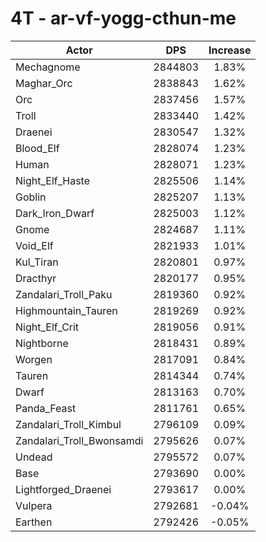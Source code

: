 # 4T - ar-vf-yogg-cthun-me
| Actor | DPS | Increase |
|---|:---:|:---:|
|Mechagnome|2844803|1.83%|
|Maghar_Orc|2838843|1.62%|
|Orc|2837456|1.57%|
|Troll|2833440|1.42%|
|Draenei|2830547|1.32%|
|Blood_Elf|2828074|1.23%|
|Human|2828071|1.23%|
|Night_Elf_Haste|2825506|1.14%|
|Goblin|2825207|1.13%|
|Dark_Iron_Dwarf|2825003|1.12%|
|Gnome|2824687|1.11%|
|Void_Elf|2821933|1.01%|
|Kul_Tiran|2820801|0.97%|
|Dracthyr|2820177|0.95%|
|Zandalari_Troll_Paku|2819360|0.92%|
|Highmountain_Tauren|2819269|0.92%|
|Night_Elf_Crit|2819056|0.91%|
|Nightborne|2818431|0.89%|
|Worgen|2817091|0.84%|
|Tauren|2814344|0.74%|
|Dwarf|2813163|0.70%|
|Panda_Feast|2811761|0.65%|
|Zandalari_Troll_Kimbul|2796109|0.09%|
|Zandalari_Troll_Bwonsamdi|2795626|0.07%|
|Undead|2795572|0.07%|
|Base|2793690|0.00%|
|Lightforged_Draenei|2793617|0.00%|
|Vulpera|2792681|-0.04%|
|Earthen|2792426|-0.05%|
